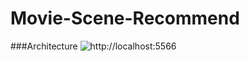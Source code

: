 # Movie-Scene-Recommend

###Architecture
![http://localhost:5566](https://github.com/micklinISgood/Movie-Scene-Recommend/blob/master/arch/CloudFinalArch3.png)
